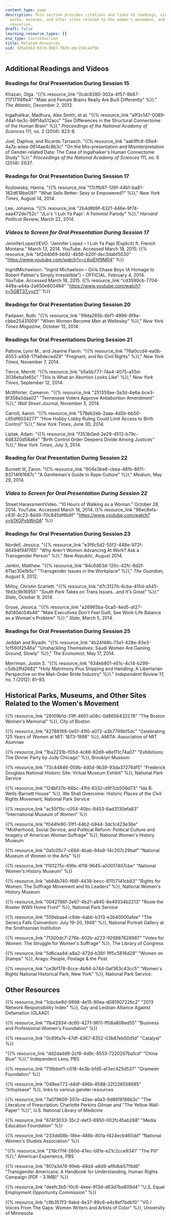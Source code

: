```yaml
---
content_type: page
description: This section provides citations and links to readings, videos, historical
  parks, museums, and other sites related to the women's movement, and additional
  resources.
draft: false
learning_resource_types: []
ocw_type: CourseSection
title: Related Resources
uid: 3d5a8363-83c0-9b87-f029-e6c15dcaaf56
---
```

## Additional Readings and Videos

### Readings for Oral Presentation During Session 15

Khazan, Olga. "{{% resource_link "0cdc8380-302a-4f57-8b87-717171f4ffe4" "Male and Female Brains Really Are Built Differently" %}}." *The Atlantic*, December 2, 2013.

Ingalhalikar, Madhura, Alex Smith, et al. "{{% resource_link "a1f3c147-0089-44a1-be3c-98f14a512acc" "Sex Differences in the Structural Connectome of the Human Brain" %}}." *Proceedings of the National Academy of Sciences* 111, no. 2 (2014): 823-8.

Joel, Daphna, and Ricardo Tarrasch. "{{% resource_link "aab1ffc8-06e4-4a7a-adea-0614ae4c8b3c" "On the Mis-presentation and Misinterpretation of Gender-related Data: The Case of Ingalhaiker's Human Connectome Study" %}}." *Proceedings of the National Academy of Sciences* 111, no. 6 (2014): E637.

### Readings for Oral Presentation During Session 17

Kozlowska, Hanna. "{{% resource_link "f7cffb97-126f-44b1-ba81-182d618be091" "What Sells Better: Sexy or Empowered?" %}}," *New York Times*, August 14, 2014.

Lee, Johanna. "{{% resource_link "2b4d869f-8321-446e-9f74-eaa472de752c" "JLo's 'I Luh Ya Papi': A Feminist Parody" %}}." *Harvard Political Review*, March 22, 2014.

### *Videos to Screen for Oral Presentation During Session 17*

JenniferLopezVEVO. "Jennifer Lopez – I Luh Ya Papi (Explicit) ft. French Montana." March 13, 2014. YouTube. Accessed March 18, 2015. {{% resource_link "bf2d4b69-bb92-4b56-b20f-dec3dabf5030" "https://www.youtube.com/watch?v=c4oiEhf9M04" %}}

IngridMichaelson. "Ingrid Michaelson – Girls Chase Boys (A Homage to Robert Palmer's Simply Irresistible") – OFFICIAL. February 4, 2014. YouTube. Accessed March 18, 2015. {{% resource_link "cd3590cb-7704-449a-a44a-2a650e603484" "https://www.youtube.com/watch?v=5GBT37_yyzY" %}}

### Readings for Oral Presentation During Session 20

Padawer, Ruth. "{{% resource_link "99da265b-6bf1-4996-8f9a-cbbe25431009" "When Women Become Men at Wellesley" %}}," *New York Times Magazine*, October 15, 2014.

### Readings for Oral Presentations During Session 21

Paltrow, Lynn M., and Jeanne Flavin. "{{% resource_link "76a0ccd4-ea0b-4053-a458-17fa6deced29" "Pregnant, and No Civil Rights" %}}," *New York Times*, November 7, 2014.

Tierce, Merritt. "{{% resource_link "b5a5b777-74a4-4075-a55d-3036eba1e65c" "This Is What an Abortion Looks Like" %}}," *New York Times*, September 12, 2014.

McWhirter, Cameron. "{{% resource_link "251359ae-3a3d-4e6a-bce3-8f358a3daa02" "Tennessee Voters Approve Antiabortion Amendment" %}}," *Wall Street Journal*, November 5, 2014.

Carroll, Aaron. "{{% resource_link "578eb2eb-2aaa-4d2b-bb50-c95df6034277" "How Hobby Lobby Ruling Could Limit Access to Birth Control" %}}," *New York Times*, June 30, 2014.

Liptak, Adam. "{{% resource_link "f353b0ed-2e29-4512-b79c-6d8320d58a6e" "Birth Control Order Deepens Divide Among Justices" %}}," *New York Times*, July 3, 2014.

### Reading for Oral Presentation During Session 22

Burnett III, Zaron. "{{% resource_link "604e3be8-cbea-48fb-8611-83714f61687c" "A Gentleman's Guide to Rape Culture" %}}," *Medium*, May 29, 2014.

### *Video to Screen for Oral Presentation During Session 22*

Street HarassmentVideo. "10 Hours of Walking as a Woman." October 28, 2014. YouTube. Accessed March 18, 2014. {{% resource_link "96ec8efa-c83f-4c23-8d49-70c845df6b9f" "https://www.youtube.com/watch?v=b1XGPvbWn0A" %}}

### Readings for Oral Presentation During Session 23

Nordell, Jessica. "{{% resource_link "e3f6c5d2-55f2-448e-972f-46494f94f765" "Why Aren't Women Advancing At Work? Ask a Transgender Person" %}}." *New Republic*, August 2014.

Jenkin, Matthew. "{{% resource_link "84c6d63d-120c-42fc-8d2f-611ac30e1b5c" "Transgender Issues in the Workplace" %}}," *The Guardian*, August 9, 2012.

Milloy, Christin Scarlett. "{{% resource_link "d7c3127b-6cba-415d-a545-19d3c9b16955" "*South Park* Takes on Trans Issues…and It's Great" %}}." *Slate*, October 9, 2014.

Grose, Jessica. "{{% resource_link "a26965ba-0ca5-4ed5-af27-8d140dc04b46" "Male Executives Don't Feel Guilt, See Work-Life Balance as a Woman's Problem" %}}." *Slate*, March 5, 2014.

### Readings for Oral Presentation During Session 25

Jeddah and Riyadh. "{{% resource_link "4b24f48b-73e1-428e-83e3-1cf560f2546a" "Unshackling Themselves: Saudi Women Are Gaining Ground, Slowly" %}}," *The Economist*, May 17, 2014.

Merriman, Justin S. "{{% resource_link "634eb801-e51c-4c14-b299-c5db2ffd2682" "Holy Matrimony Plus Shipping and Handling: A Libertarian Perspective on the Mail-Order Bride Industry" %}}." *Independent Review* 17, no. 1 (2012): 81–93.

## Historical Parks, Museums, and Other Sites Related to the Women's Movement

{{% resource_link "29109b1d-31ff-4601-a08c-0d8656432276" "The Boston Women's Memorial" %}}, City of Boston

{{% resource_link "42788199-0e51-41f0-a072-a3b7799bf5dc" "Celebrating 125 Years of Women at MIT: 1873-1998" %}}, AMITA: Association of MIT Alumnae

{{% resource_link "1ba2231b-f05d-4c66-82d9-e8e111c74a07" "Exhibitions: The Dinner Party by Judy Chicago" %}}, Brooklyn Museum

{{% resource_link "73c44846-059b-4d0d-9b39-93da37276df5" "Frederick Douglass National Historic Site: Virtual Museum Exhibit" %}}, National Park Service

{{% resource_link "124bf37b-66bc-41fd-8332-d9f7cb506d73" "Ida B. Wells-Barnett House" %}}, We Shall Overcome: Historic Places of the Civil Rights Movement, National Park Service

{{% resource_link "ac55f15c-c054-40bc-8453-6ad3130efa83" "International Museum of Women" %}}

{{% resource_link "f044fe90-31f1-44b2-b944-3dc1c423e36e" "Motherhood, Social Service, and Political Reform: Political Culture and Imagery of American Woman Suffrage" %}}, National Women's History Museum

{{% resource_link "0a1c05c7-c684-4bab-94a9-14c207c29baf" "National Museum of Women in the Arts" %}}

{{% resource_link "f101275c-69fe-4f18-9645-a50017407cbe" "National Women's History Museum" %}}

{{% resource_link "eb64b740-f68f-4438-becc-81157141cb83" "Rights for Women: The Suffrage Movement and Its Leaders" %}}, National Women's History Museum

{{% resource_link "0042786f-2e67-4b21-a845-8e49334b2213" "Rosie the Riveter WWII Home Front" %}}, National Park Service

{{% resource_link "559ebaa4-c9de-4abb-b313-e2b40000afee" "The Seneca Falls Convention: July 19–20, 1948" %}}, National Portrait Gallery at the Smithsonian Institution

{{% resource_link "71300dc7-276b-402b-a223-926887828987" "Votes for Women: The Struggle for Women's Suffrage" %}}, The Library of Congress

{{% resource_link "5d6caa4d-a8a2-472d-b36f-1ff5c5816d28" "Women on Stamps" %}}, Arago: People, Postage & the Post

{{% resource_link "ce3bf178-8cce-4b94-b74d-0af363c43cc5" "Women's Rights National Historical Park, New York" %}}, National Park Service.

## Other Resources

{{% resource_link "1cbcbe9d-9898-4e15-90ea-d081907226c2" "2013 Network Responsibility Index" %}}, Gay and Lesbian Alliance Against Defamation (GLAAD)

{{% resource_link "11b42934-dc60-4271-9611-ff08a808ed55" "Business and Professional Women's Foundation" %}}

{{% resource_link "0c69fa7e-47df-4367-8352-03b87eb50d1d" "Catalyst" %}}

"{{% resource_link "dd2dadd9-2cf8-4d9c-8553-7220207ba1cd" "China Blue" %}}," Independent Lens, PBS

{{% resource_link "719bbef1-c018-4e3b-bfd5-af3ec425d537" "Grameen Foundation" %}}

{{% resource_link "049ee772-d4df-496b-8588-22f226558685" "Infoplease" %}}, links to various gender resources

{{% resource_link "7a079609-307e-42ee-a0a3-9d86f8186b3c" "The Literature of Prescription: Charlotte Perkins Gilman and \"The Yellow Wall-Paper" %}}", U.S. National Library of Medicine

{{% resource_link "674f3033-35c2-4ef3-8950-002fc45ab288" "Media Education Foundation" %}}

{{% resource_link "233dd08b-18be-488b-801a-f424ecb465dd" "National Women's Studies Association" %}}

"{{% resource_link "218cf7f4-260d-47ec-b81e-e21c2cce9341" "The Pill" %}}," American Experience, PBS

{{% resource_link "807a3d78-99eb-48d4-a8d9-af8dbb57f6d6" "Transgender Americans: A Handbook for Understanding, Human Rights Campaign (PDF - 3.1MB)" %}}

{{% resource_link "deefc3b5-10c6-4eee-913d-d63d7be809d4" "U.S. Equal Employment Opportunity Commission" %}}

{{% resource_link "c9b357f3-9abd-4e37-89c6-e4c6ef7bdb10" "VG / Voices From The Gaps: Women Writers and Artists of Color" %}}, University of Minnesota